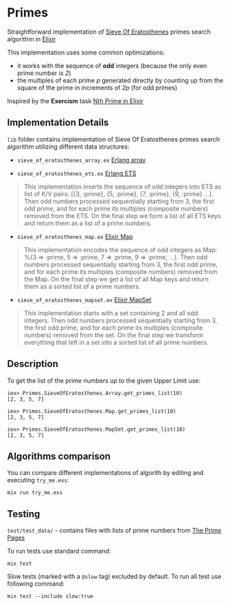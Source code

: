 # Primes

Straightforward implementation of [Sieve Of Eratosthenes](https://en.wikipedia.org/wiki/Sieve_of_Eratosthenes) primes search algorithm in [Elixir](http://elixir-lang.org/)

This implementation uses some common optimizations:
* it works with the sequence of **odd** integers (because the only even prime number is *2*)
* the multiples of each prime *p* generated directly by counting up from the square of the prime in increments of *2p* (for odd primes)

Inspired by the **Exercism** task [Nth Prime in Elixir](http://exercism.io/exercises/elixir/nth-prime/readme)

## Implementation Details

`lib` folder contains implementation of Sieve Of Eratosthenes primes search algorithm utilizing different data structures:

* `sieve_of_eratosthenes_array.ex` [Erlang array](http://erlang.org/doc/man/array.html)

* `sieve_of_eratosthenes_ets.ex` [Erlang ETS](http://erlang.org/doc/man/ets.html)
> This implementation inserts the sequence of odd integers into ETS as list of K/V pairs: [{3, :prime}, {5, :prime}, {7, :prime}, {9, :prime} ...]. Then odd numbers processed sequentially starting from 3, the first odd prime, and for each prime its multiples (composite numbers) removed from the ETS. On the final step we form a list of all ETS keys and return them as a list of a prime numbers.

* `sieve_of_eratosthenes_map.ex` [Elixir Map](https://hexdocs.pm/elixir/Map.html#content)
> This implementation encodes the sequence of odd integers as Map: %{3 => :prime, 5 => :prime, 7 => :prime, 9 => :prime, ...}. Then odd numbers processed sequentially starting from 3, the first odd prime, and for each prime its multiples (composite numbers) removed from the Map. On the final step we get a list of all Map keys and return them as a sorted list of a prime numbers.

* `sieve_of_eratosthenes_mapset.ex` [Elixir MapSet](https://hexdocs.pm/elixir/MapSet.html#content)
> This implementation starts with a set containing 2 and all odd integers. Then odd numbers processed sequentially starting from 3, the first odd prime, and for each prime its multiples (composite numbers) removed from the set. On the final step we transform everything that left in a set into a sorted list of all prime numbers.


## Description

To get the list of the prime numbers up to the given Upper Limit use:
```
iex> Primes.SieveOfEratosthenes.Array.get_primes_list(10)
[2, 3, 5, 7]

iex> Primes.SieveOfEratosthenes.Map.get_primes_list(10)
[2, 3, 5, 7]

iex> Primes.SieveOfEratosthenes.MapSet.get_primes_list(10)
[2, 3, 5, 7]
```

## Algorithms comparison

You can compare different implementations of algorith by editing and executing `try_me.exs`:
```
mix run try_me.exs
```

## Testing

`test/test_data/` - contains files with lists of prime numbers from [The Prime Pages](http://primes.utm.edu/)

To run tests use standard command:
```
mix test
```

Slow tests (marked with a `@slow` tag) excluded by default. To run all test use following command:

```
mix test --include slow:true
```
